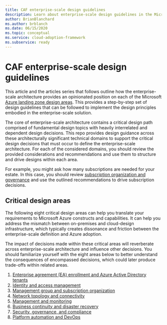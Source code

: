 ```yaml
---
title: CAF enterprise-scale design guidelines
description: Learn about enterprise-scale design guidelines in the Microsoft Cloud Adoption Framework for Azure.
author: BrianBlanchard
ms.author: brblanch
ms.date: 06/15/2020
ms.topic: conceptual
ms.service: cloud-adoption-framework
ms.subservice: ready
---
```


# CAF enterprise-scale design guidelines

This article and the articles series that follows outline how the enterprise-scale architecture provides an opinionated position on each of the Microsoft [Azure landing zone design areas](../landing-zone/design-areas.md). This provides a step-by-step set of design guidelines that can be followed to implement the design principles embodied in the enterprise-scale solution.

The core of enterprise-scale architecture contains a critical design path comprised of fundamental design topics with heavily interrelated and dependent design decisions. This repo provides design guidance across these architecturally significant technical domains to support the critical design decisions that must occur to define the enterprise-scale architecture. For each of the considered domains, you should review the provided considerations and recommendations and use them to structure and drive designs within each area.

For example, you might ask how many subscriptions are needed for your estate. In this case, you should review [subscription organization and governance](./management-group-and-subscription-organization.md#subscription-organization-and-governance) and use the outlined recommendations to drive subscription decisions.

## Critical design areas

The following eight critical design areas can help you translate your requirements to Microsoft Azure constructs and capabilities. It can help you address the mismatch between on-premises and cloud-design infrastructure, which typically creates dissonance and friction between the enterprise-scale definition and Azure adoption.

The impact of decisions made within these critical areas will reverberate across enterprise-scale architecture and influence other decisions. You should familiarize yourself with the eight areas below to better understand the consequences of encompassed decisions, which could later produce trade-offs within related areas.

1. [Enterprise agreement (EA) enrollment and Azure Active Directory tenants](./enterprise-enrollment-and-azure-ad-tenants.md)
2. [Identity and access management](./identity-and-access-management.md)
3. [Management group and subscription organization](./management-group-and-subscription-organization.md)
4. [Network topology and connectivity](./network-topology-and-connectivity.md)
5. [Management and monitoring](./management-and-monitoring.md)
6. [Business continuity and disaster recovery](./business-continuity-and-disaster-recovery.md)
7. [Security, governance, and compliance](./security-governance-and-compliance.md)
8. [Platform automation and DevOps](./platform-automation-and-devops.md)
